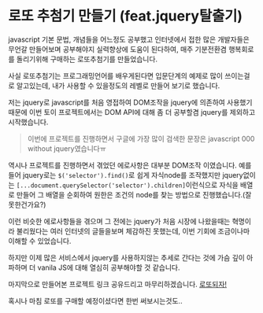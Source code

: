 # 로또 추첨기 만들기 (feat.jquery탈출기)

javascript 기본 문법, 개념들을 어느정도 공부했고 인터넷에서 접한 많은 개발자들은 무언갈 만들어보며 공부해야지 실력향상에 도움이 된다하여, 매주 기분전환겸 행복회로를 돌리기위해 구매하는 로또추첨기를 만들었습니다.

사실 로또추첨기는 프로그래밍언어를 배우게된다면 입문단계의 예제로 많이 쓰이는걸로 알고있는데,
내가 사용할 수 있을정도의 레벨로 만들어 보기로 했습니다.

저는 jquery로 javascript를 처음 영접하여 DOM조작을 jquery에 의존하여 사용했기 때문에 이번 토이 프로젝트에서는 DOM API에 대해 좀 더 공부할겸 jquery를 제외하고 시작했습니다.
>이번에 프로젝트를 진행하면서 구글에 가장 많이 검색한 문장은 javascript 000 without jquery였습니다ㅠ

역시나 프로젝트를 진행하면서 겪었던 에로사항은 대부분 DOM조작 이였습니다.
예를들어 jquery로는 `$('selector').find()`로 쉽게 자식node를 조작했지만 jquery없이는 `[...document.querySelector('selector').children]`이런식으로 자식을 배열로 만들어 그 배열을 순회하여 원한은 조건의 node를 찾는 방법으로 진행했습니다.(잘못한건가요?)

이런 비슷한 에로사항들을 겪으며 그 전에는 jquery가 처음 시장에 나왔을때는 혁명이라 불리웠다는 여러 인터넷의 글들을보며 체감하진 못했는데, 이번 기회에 조금이나마 이해할 수 있었습니다.

하지만 이제 많은 서비스에서 jquery를 사용하지않는 추세로 간다는 것에 가슴 깊이 아파하며 더 vanila JS에 대해 열심히 공부해야할 것 같습니다.

마지막으로 만들어본 프로젝트 링크 공유드리고 마무리하겠습니다.
[로또되자!](https://hongku-lotto.netlify.com/lotto.html)

혹시나 마침 로또를 구매할 예정이셨다면 한번 써보시는것도..